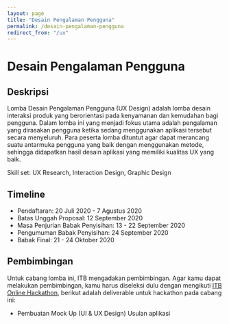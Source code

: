 ```yaml
---
layout: page
title: "Desain Pengalaman Pengguna"
permalink: /desain-pengalaman-pengguna
redirect_from: "/ux"
---
```


# Desain Pengalaman Pengguna

## Deskripsi
Lomba Desain Pengalaman Pengguna (UX Design) adalah lomba desain interaksi produk yang berorientasi pada kenyamanan dan kemudahan bagi pengguna. 
Dalam lomba ini yang menjadi fokus utama adalah pengalaman yang dirasakan pengguna ketika sedang menggunakan aplikasi tersebut secara menyeluruh. 
Para peserta lomba dituntut agar dapat merancang suatu antarmuka pengguna yang baik dengan menggunakan metode, sehingga didapatkan hasil desain aplikasi yang memiliki kualitas UX yang baik.

Skill set: UX Research, Interaction Design, Graphic Design

## Timeline
- Pendaftaran: 20 Juli 2020 - 7 Agustus 2020
- Batas Unggah Proposal: 12 September 2020
- Masa Penjurian Babak Penyisihan: 13 - 22 September 2020
- Pengumuman Babak Penyisihan: 24 September 2020
- Babak Final: 21 - 24 Oktober 2020

## Pembimbingan

Untuk cabang lomba ini, ITB mengadakan pembimbingan. Agar kamu dapat melakukan pembimbingan, kamu harus diseleksi dulu dengan mengikuti [ITB Online Hackathon](hackathon), berikut adalah deliverable untuk hackathon pada cabang ini: 

- Pembuatan Mock Up (UI & UX Design) Usulan aplikasi

